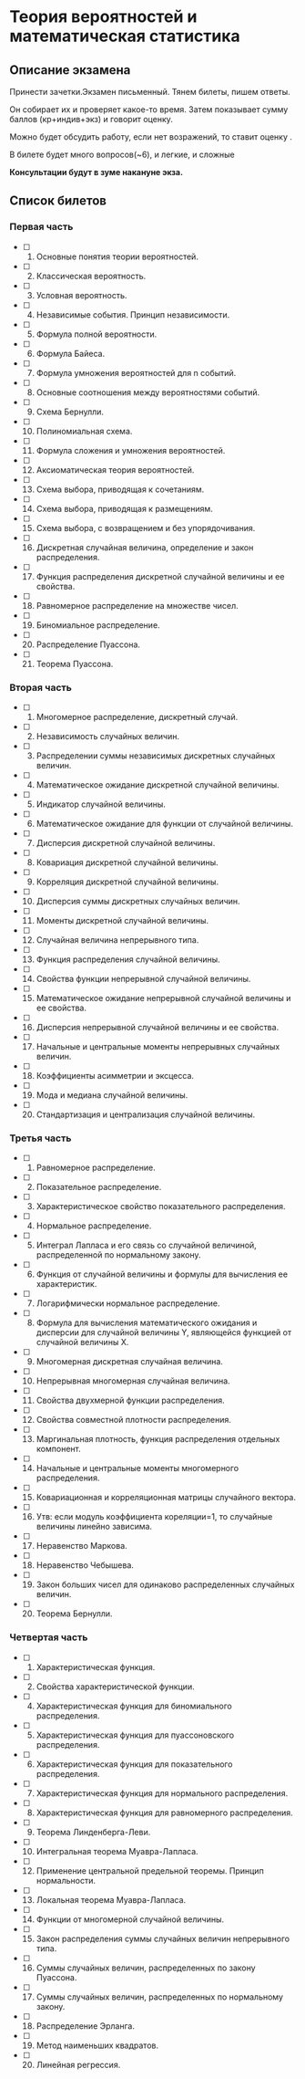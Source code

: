 # Теория вероятностей и математическая статистика

## Описание экзамена
Принести зачетки.Экзамен письменный. Тянем билеты, пишем ответы.

Он собирает их и проверяет какое-то время. Затем показывает сумму баллов (кр+индив+экз) и говорит оценку.

Можно будет обсудить работу, если нет возражений, то ставит оценку .

В билете будет много вопросов(~6), и легкие, и сложные

**Консультации будут в зуме накануне экза.**

## Список билетов
### Первая часть

- [ ] 1. Основные понятия теории вероятностей.
- [ ] 2. Классическая вероятность.
- [ ] 3. Условная вероятность.
- [ ] 4. Независимые события. Принцип независимости.
- [ ] 5. Формула полной вероятности.
- [ ] 6. Формула Байеса.
- [ ] 7. Формула умножения вероятностей для  n  событий.
- [ ] 8. Основные соотношения между вероятностями событий.
- [ ] 9. Схема Бернулли.
- [ ] 10. Полиномиальная схема.
- [ ] 11. Формула сложения и умножения вероятностей.
- [ ] 12. Аксиоматическая теория вероятностей.
- [ ] 13. Схема выбора, приводящая к сочетаниям.
- [ ] 14. Схема выбора, приводящая к размещениям.
- [ ] 15. Схема выбора, с возвращением и без упорядочивания. 
- [ ] 16. Дискретная случайная величина, определение и закон распределения.
- [ ] 17. Функция распределения дискретной случайной величины и ее свойства.
- [ ] 18. Равномерное распределение на множестве чисел.
- [ ] 19. Биномиальное распределение.
- [ ] 20. Распределение Пуассона.
- [ ] 21. Теорема Пуассона.

### Вторая часть
- [ ] 1. Многомерное распределение, дискретный случай.
- [ ] 2. Независимость случайных величин.
- [ ] 3. Распределении суммы независимых дискретных случайных величин.
- [ ] 4. Математическое ожидание дискретной случайной величины.
- [ ] 5. Индикатор случайной величины.
- [ ] 6. Математическое ожидание для функции от случайной величины.
- [ ] 7. Дисперсия дискретной случайной величины.
- [ ] 8. Ковариация дискретной случайной величины.
- [ ] 9. Корреляция дискретной случайной величины.
- [ ] 10. Дисперсия суммы дискретных случайных величин.
- [ ] 11. Моменты дискретной случайной величины.
- [ ] 12. Случайная величина непрерывного типа.
- [ ] 13. Функция распределения случайной величины.
- [ ] 14. Свойства функции непрерывной случайной величины.
- [ ] 15. Математическое ожидание непрерывной случайной величины и ее свойства.
- [ ] 16. Дисперсия непрерывной случайной величины и ее свойства.
- [ ] 17. Начальные и центральные моменты непрерывных случайных величин.
- [ ] 18. Коэффициенты асимметрии и эксцесса.
- [ ] 19. Мода и медиана случайной величины.
- [ ] 20. Стандартизация и централизация случайной величины.

### Третья часть
- [ ] 1. Равномерное распределение.
- [ ] 2. Показательное распределение.
- [ ] 3. Характеристическое свойство показательного распределения.
- [ ] 4. Нормальное распределение.
- [ ] 5. Интеграл Лапласа и его связь со случайной величиной, распределенной по нормальному закону.
- [ ] 6. Функция от случайной величины и формулы для  вычисления ее характеристик.
- [ ] 7. Логарифмически нормальное распределение.
- [ ] 8. Формула для вычисления математического ожидания и дисперсии для случайной величины Y, являющейся функцией от случайной величины X.
- [ ] 9. Многомерная дискретная случайная величина.
- [ ] 10. Непрерывная многомерная случайная величина.
- [ ] 11. Свойства двухмерной функции распределения.
- [ ] 12. Свойства совместной плотности распределения.
- [ ] 13. Маргинальная плотность, функция распределения отдельных компонент.
- [ ] 14. Начальные и центральные моменты многомерного распределения.
- [ ] 15. Ковариационная и корреляционная матрицы случайного вектора.
- [ ] 16. Утв: если модуль коэффициента кореляции=1, то случайные величины линейно зависима.
- [ ] 17.  Неравенство Маркова.
- [ ] 18. Неравенство Чебышева.
- [ ] 19. Закон больших чисел для одинаково распределенных случайных величин.
- [ ] 20. Теорема Бернулли.

### Четвертая часть
- [ ] 1. Характеристическая функция.
- [ ] 2. Свойства характеристической функции.
- [ ] 4. Характеристическая функция для биномиального распределения.
- [ ] 5. Характеристическая функция для пуассоновского распределения.
- [ ] 6. Характеристическая функция для показательного распределения.
- [ ] 7. Характеристическая функция для нормального распределения.
- [ ] 8. Характеристическая функция для равномерного распределения.
- [ ] 9. Теорема Линденберга-Леви.
- [ ] 10. Интегральная теорема Муавра-Лапласа.
- [ ] 12. Применение центральной предельной теоремы. Принцип нормальности.
- [ ] 13. Локальная теорема Муавра-Лапласа.
- [ ] 14. Функции от многомерной случайной величины.
- [ ] 15. Закон распределения суммы случайных величин непрерывного типа.
- [ ] 16. Суммы случайных величин, распределенных по закону Пуассона.
- [ ] 17. Суммы случайных величин, распределенных по нормальному закону.
- [ ] 18. Распределение Эрланга.
- [ ] 19. Метод наименьших квадратов.
- [ ] 20. Линейная регрессия.
